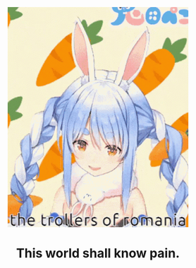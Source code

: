 <p align="center">
    <img src="trolling.gif">
    <h1 align="center">This world shall know pain.</h1>
</p>
